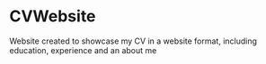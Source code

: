 # CVWebsite
Website created to showcase my CV in a website format, including education, experience and an about me
